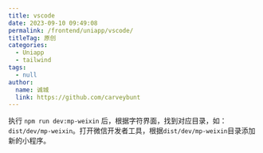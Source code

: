 ```yaml
---
title: vscode
date: 2023-09-10 09:49:08
permalink: /frontend/uniapp/vscode/
titleTag: 原创
categories: 
  - Uniapp
  - tailwind
tags: 
  - null
author: 
  name: 诚城
  link: https://github.com/carveybunt
---
```


执行 `npm run dev:mp-weixin` 后，根据字符界面，找到对应目录，如：`dist/dev/mp-weixin`。打开微信开发者工具，根据`dist/dev/mp-weixin`目录添加新的小程序。
